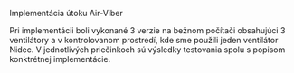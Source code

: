 Implementácia útoku Air-Viber

Pri implementácii boli vykonané 3 verzie na bežnom počítači obsahujúci 3 ventilátory a v kontrolovanom prostredí, kde sme použili jeden ventilátor Nidec. V jednotlivých priečinkoch sú výsledky testovania spolu s popisom konktrétnej implementácie. 

